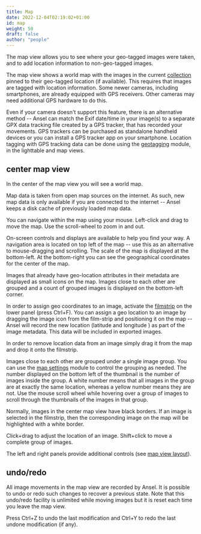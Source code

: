 ```yaml
---
title: Map
date: 2022-12-04T02:19:02+01:00
id: map
weight: 50
draft: false
author: "people"
---
```


The map view allows you to see where your geo-tagged images were taken, and to add location information to non-geo-tagged images.

The map view shows a world map with the images in the current [collection](../lighttable/digital-asset-management/collections.md) pinned to their geo-tagged location (if available). This requires that images are tagged with location information. Some newer cameras, including smartphones, are already equipped with GPS receivers. Other cameras may need additional GPS hardware to do this.

Even if your camera doesn't support this feature, there is an alternative method -- Ansel can match the Exif date/time in your image(s) to a separate GPX data tracking file created by a GPS tracker, that has recorded your movements. GPS trackers can be purchased as standalone handheld devices or you can install a GPS tracker app on your smartphone. Location tagging with GPS tracking data can be done using the [geotagging](../../modules/utility-modules/shared/geotagging.md) module, in the lighttable and map views.

## center map view

In the center of the map view you will see a world map.

Map data is taken from open map sources on the internet. As such, new map data is only available if you are connected to the internet -- Ansel keeps a disk cache of previously loaded map data.

You can navigate within the map using your mouse. Left-click and drag to move the map. Use the scroll-wheel to zoom in and out.

On-screen controls and displays are available to help you find your way. A navigation area is located on top left of the map -- use this as an alternative to mouse-dragging and scrolling. The scale of the map is displayed at the bottom-left. At the bottom-right you can see the geographical coordinates for the center of the map.

Images that already have geo-location attributes in their metadata are displayed as small icons on the map. Images close to each other are grouped and a count of grouped images is displayed on the bottom-left corner.

In order to assign geo coordinates to an image, activate the [filmstrip](../../modules/utility-modules/shared/filmstrip.md) on the lower panel (press Ctrl+F). You can assign a geo location to an image by dragging the image icon from the film-strip and positioning it on the map -- Ansel will record the new location (latitude and longitude ) as part of the image metadata. This data will be included in exported images.

In order to remove location data from an image simply drag it from the map and drop it onto the filmstrip.

Images close to each other are grouped under a single image group. You can use the  [map settings](../../modules/utility-modules/map/map-settings.md) module to control the grouping as needed. The number displayed on the bottom left of the thumbnail is the number of images inside the group. A white number means that all images in the group are at exactly the same location, whereas a yellow number means they are not. Use the mouse scroll wheel while hovering over a group of images to scroll through the thumbnails of the images in that group.

Normally, images in the center map view have black borders. If an image is selected in the filmstrip, then the corresponding image on the map will be highlighted with a white border.

Click+drag to adjust the location of an image. Shift+click to move a complete group of images.

The left and right panels provide additional controls (see [map view layout](./map-view-layout.md)).

## undo/redo

All image movements in the map view are recorded by Ansel. It is possible to undo or redo such changes to recover a previous state. Note that this undo/redo facility is unlimited while moving images but it is reset each time you leave the map view.

Press Ctrl+Z to undo the last modification and Ctrl+Y to redo the last undone modification (if any).
